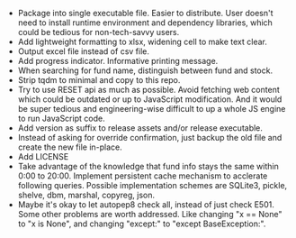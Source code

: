 - Package into single executable file. Easier to distribute. User doesn't need to install runtime environment and dependency libraries, which could be tedious for non-tech-savvy users.
- Add lightweight formatting to xlsx, widening cell to make text clear.
- Output excel file instead of csv file.
- Add progress indicator. Informative printing message.
- When searching for fund name, distinguish between fund and stock.
- Strip tqdm to minimal and copy to this repo.
- Try to use RESET api as much as possible. Avoid fetching web content which could be outdated or up to JavaScript modification. And it would be super tedious and engineering-wise difficult to up a whole JS engine to run JavaScript code.
- Add version as suffix to release assets and/or release executable.
- Instead of asking for override confirmation, just backup the old file and create the new file in-place.
- Add LICENSE
- Take advantage of the knowledge that fund info stays the same within 0:00 to 20:00. Implement persistent cache mechanism to acclerate following queries. Possible implementation schemes are SQLite3, pickle, shelve, dbm, marshal, copyreg, json.
- Maybe it's okay to let autopep8 check all, instead of just check E501. Some other problems are worth addressed. Like changing "x == None" to "x is None", and changing "except:" to "except BaseException:".
